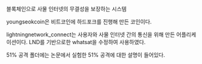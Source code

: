 블록체인으로 사물 인터넷의 무결성을 보장하는 시스템

youngseokcoin은 비트코인에 하드포크를 진행해 만든 코인이다.

lightningnetwork_connect는 사용자와 사물 인터넷 간의 통신을 위해 만든 어플리케이션이다. LND를 기반으로한 whatsat을 수정하여 사용하였다.

51% 공격 폴더에는 논문에서 실험한 51% 공격에 대한 설명이 들어있다.
